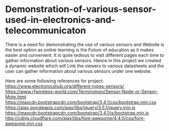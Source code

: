 # Demonstration-of-various-sensor-used-in-electronics-and-telecommunicaton
There is a need for demonstrating the use of various sensors and Website is the  best option as online learning is the Future of education as it makes easier and convenient. It is quite tedious to visit different pages each time to gather information about various sensors. Hence in this project we created a dynamic website which will Link the viewers to various datasheets and the user can gather information about various sensors under one website.

Here are some following references for project:
https://www.electronicshub.org/different-types-sensors/
https://www.rfwireless-world.com/Terminology/Sensor-Node-or-Sensor-Mote.html
https://maxcdn.bootstrapcdn.com/bootstrap/3.4.1/css/bootstrap.min.css
https://ajax.googleapis.com/ajax/libs/jquery/3.5.1/jquery.min.js
https://maxcdn.bootstrapcdn.com/bootstrap/3.4.1/js/bootstrap.min.js
http://cdnjs.cloudflare.com/ajax/libs/font-awesome/4.4.0/css/font-awesome.min.css

